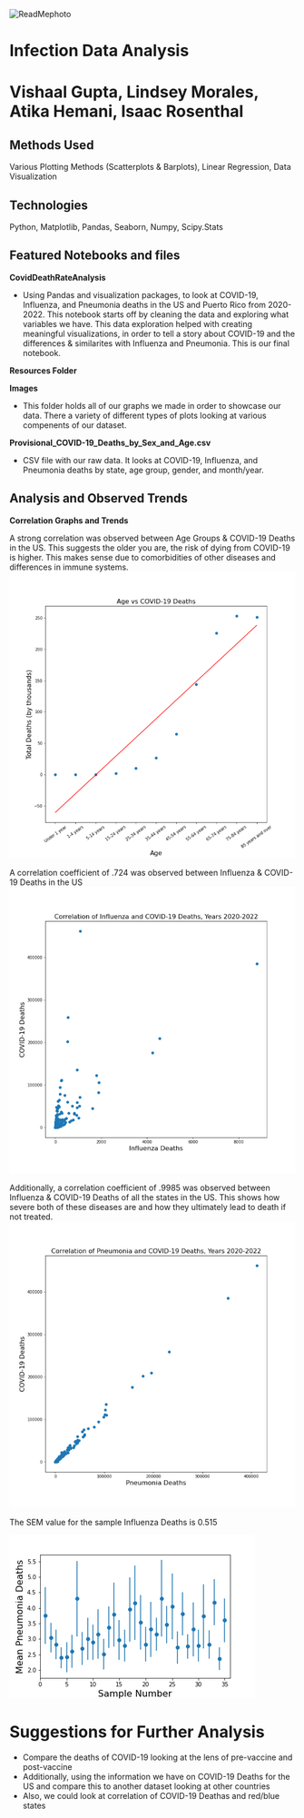![ReadMephoto](https://user-images.githubusercontent.com/93561950/163493317-fc706fc6-d6d8-477b-a6ad-cc177551bd21.png)
# Infection Data Analysis
# Vishaal Gupta, Lindsey Morales, Atika Hemani, Isaac Rosenthal
## Methods Used
Various Plotting Methods (Scatterplots & Barplots), Linear Regression, Data Visualization

## Technologies
Python, Matplotlib, Pandas, Seaborn, Numpy, Scipy.Stats

## Featured Notebooks and files
**CovidDeathRateAnalysis** 
- Using Pandas and visualization packages, to look at COVID-19, Influenza, and Pneumonia deaths in the US and Puerto Rico from 2020-2022. This notebook starts off by cleaning the data and exploring what variables we have. This data exploration helped with creating meaningful visualizations, in order to tell a story about COVID-19 and the differences & similarites with Influenza and Pneumonia. This is our final notebook.

**Resources Folder**

**Images**
- This folder holds all of our graphs we made in order to showcase our data. There a variety of different types of plots looking at various compenents of our dataset. 

**Provisional_COVID-19_Deaths_by_Sex_and_Age.csv**
- CSV file with our raw data. It looks at COVID-19, Influenza, and Pneumonia deaths by state, age group, gender, and month/year.

## Analysis and Observed Trends

**Correlation Graphs and Trends**

A strong correlation was observed between Age Groups & COVID-19 Deaths in the US. This suggests the older you are, the risk of dying from COVID-19 is higher. This makes sense due to comorbidities of other diseases and differences in immune systems.
![AgeVsDeaths](Resources/Images/AgeVsDeaths.png)

A correlation coefficient of .724 was observed between Influenza & COVID-19 Deaths in the US
![influenza/covid/corr](Resources/Images/influenza_covid_corr.png)

Additionally, a correlation coefficient of .9985 was observed between Influenza & COVID-19 Deaths of all the states in the US. This shows how severe both of these diseases are and how they ultimately lead to death if not treated.
![pneumonia/covid/corr](Resources/Images/pneumonia_covid_corr.png)

The SEM value for the sample Influenza Deaths is 0.515

![semflu](Resources/Images/SEMFlu.png)


# Suggestions for Further Analysis
- Compare the deaths of COVID-19 looking at the lens of pre-vaccine and post-vaccine
- Additionally, using the information we have on COVID-19 Deaths for the US and compare this to another dataset looking at other countries
- Also, we could look at correlation of COVID-19 Deathas and red/blue states

